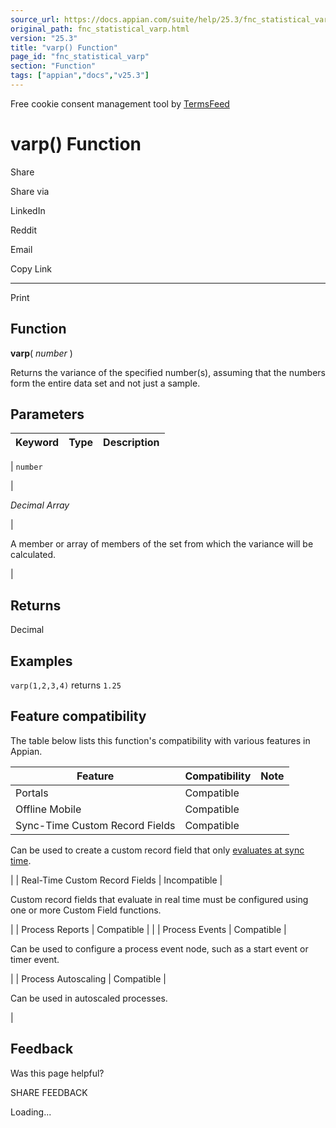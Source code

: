 ```yaml
---
source_url: https://docs.appian.com/suite/help/25.3/fnc_statistical_varp.html
original_path: fnc_statistical_varp.html
version: "25.3"
title: "varp() Function"
page_id: "fnc_statistical_varp"
section: "Function"
tags: ["appian","docs","v25.3"]
---
```



Free cookie consent management tool by [TermsFeed](https://www.termsfeed.com/)

# varp() Function

Share

Share via

LinkedIn

Reddit

Email

Copy Link

* * *

Print

## Function

**varp**( _number_ )

Returns the variance of the specified number(s), assuming that the numbers form the entire data set and not just a sample.

## Parameters

| Keyword | Type | Description |
| --- | --- | --- |
|
`number`

 |

_Decimal Array_

 |

A member or array of members of the set from which the variance will be calculated.

 |

## Returns

Decimal

## Examples

`varp(1,2,3,4)` returns `1.25`

## Feature compatibility

The table below lists this function's compatibility with various features in Appian.

| Feature | Compatibility | Note |
| --- | --- | --- |
| Portals | Compatible |  |
| Offline Mobile | Compatible |  |
| Sync-Time Custom Record Fields | Compatible |
Can be used to create a custom record field that only [evaluates at sync time](custom-record-fields.html#prodlink-sync-time-evaluations).

 |
| Real-Time Custom Record Fields | Incompatible |

Custom record fields that evaluate in real time must be configured using one or more Custom Field functions.

 |
| Process Reports | Compatible |  |
| Process Events | Compatible |

Can be used to configure a process event node, such as a start event or timer event.

 |
| Process Autoscaling | Compatible |

Can be used in autoscaled processes.

 |

## Feedback

Was this page helpful?

SHARE FEEDBACK

Loading...